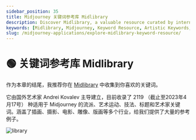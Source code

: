 ```yaml
---
sidebar_position: 35
title: Midjourney 关键词参考库 Midlibrary
description: Discover Midlibrary, a valuable resource curated by international artist Andrei Kovalev, featuring an extensive collection of keywords applicable to Midjourney's genres, artistic movements, techniques, and more.
keywords: [Midlibrary, Midjourney, Keyword Resource, Artistic Keywords, Digital Art, Photography, Film, Sculpture, Printmaking]
slug: /midjourney-applications/explore-midlibrary-keyword-resource/
---
```

# 🟢 关键词参考库 Midlibrary

作为本章的结尾，我推荐你在 [Midlibrary](https://www.midlibrary.io/) 中收集到你喜欢的关键词。

它由国外艺术家 Andrei Kovalev 主导建立，目前收录了 2119 （截止至2023年4月17号） 种适用于 Midjourney 的流派、艺术运动、技法、标题和艺术家关键词。涵盖了插画、摄影、电影、雕像、版画等多个行业，给我们提供了大量的参考例子。

![library](https://cdn.jsdelivr.net/gh/donttal/imgbed/img/ee976fe5d3a4ad4ed7c1d7908d5d95b9.png)